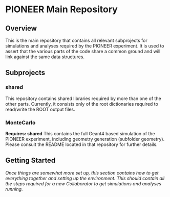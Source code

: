 # PIONEER Main Repository

## Overview
This is the main repository that contains all relevant subprojects for simulations and analyses required by the
PIONEER experiment. It is used to assert that the various parts of the code share a common ground and will
link against the same data structures.

## Subprojects

### shared
This repository contains shared libraries required by more than one of the other parts. Currently, it
consists only of the root dictionaries required to read/write the ROOT output files.

### MonteCarlo
**Requires: shared**
This contains the full Geant4 based simulation of the PIONEER experiment, including geometry generation
(subfolder geometry). Please consult the README located in that repository for further details.

## Getting Started
*Once things are somewhat more set up, this section contains how to get everything together and
setting up the environment. This should contain all the steps required for a new Collaborator
to get simulations and analyses running.*
